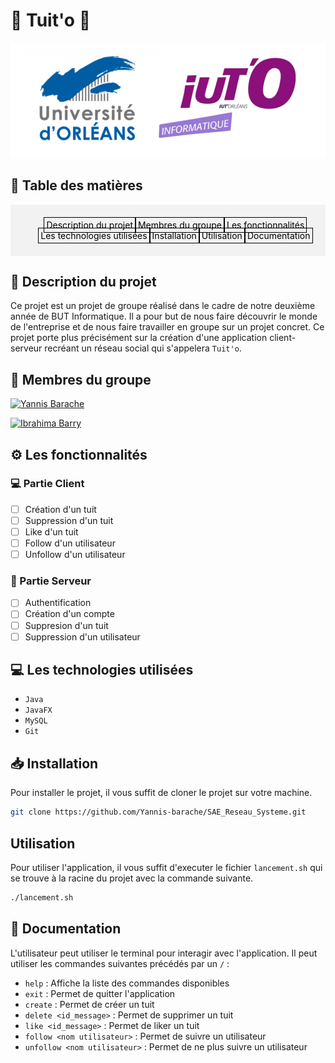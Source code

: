 # :incoming_envelope: Tuit'o :incoming_envelope:

<!-- ![GitHub last commit](https://img.shields.io/github/last-commit/Yannis-barache/SAE_Reseau_Systeme?style=for-the-badge)

![GitHub repo size](https://img.shields.io/github/repo-size/Yannis-barache/TUITO?style=for-the-badge) -->

![Logo de l'université et logo de l'IUT'O informatique](./img/Logo.png)

## 📝 Table des matières
<style>
.table {
    background-color: #f2f2f2;
    padding: 10px;
    display: flex;
    justify-content: center;
    align-items: center;

}

.table ul {
    display: flex;
    flex-direction: row;
    flex-wrap: wrap;

    justify-content: center;
    align-items: center;
}

.table ul li {
    list-style-type: none;
}

.table ul li a {
    text-decoration: none;
    color: #000000;
    border: 1px solid #000000;
    padding: 3px;
}

.table ul li a:hover {
    color: #666;
}
</style>


<nav class=table>
    <ul>
        <li><a href="#description">Description du projet</a></li>
        <li><a href="#membres">Membres du groupe</a></li>
        <li><a href="#fonctionnalites">Les fonctionnalités</a></li>
        <li><a href="#technologies">Les technologies utilisées</a></li>
        <li><a href="#installation">Installation</a></li>
        <li><a href="#utilisation">Utilisation</a></li>
        <li><a href="#documentation">Documentation</a></li>
    </ul>
</nav>

## :page_facing_up: Description du projet <a name = "description"></a>

Ce projet est un projet de groupe réalisé dans le cadre de notre deuxième année de BUT Informatique. Il a pour but de nous faire découvrir le monde de l'entreprise et de nous faire travailler en groupe sur un projet concret. Ce projet porte plus précisément sur la création d'une application client-serveur recréant un réseau social qui s'appelera `Tuit'o`.

## :busts_in_silhouette: Membres du groupe <a name = "membres"></a>

[![Yannis Barache](https://img.shields.io/badge/Yannis%20Barache-000000?style=for-the-badge&logo=github&logoColor=white)](https://github.com/Yannis-barache)



[![Ibrahima Barry](https://img.shields.io/badge/Ibrahima%20Barry-000000?style=for-the-badge&logo=github&logoColor=white)](https://github.com/ibarry25)


## :gear: Les fonctionnalités <a name = "fonctionnalites"></a>

### :computer: Partie Client

- [ ] Création d'un tuit
- [ ] Suppression d'un tuit
- [ ] Like d'un tuit
- [ ] Follow d'un utilisateur
- [ ] Unfollow d'un utilisateur

### :floppy_disk: Partie Serveur

- [ ] Authentification
- [ ] Création d'un compte
- [ ] Suppresion d'un tuit
- [ ] Suppression d'un utilisateur

## :computer: Les technologies utilisées <a name = "technologies"></a>
- `Java`
- `JavaFX`
- `MySQL`
- `Git`

## :inbox_tray: Installation <a name = "installation"></a>

Pour installer le projet, il vous suffit de cloner le projet sur votre machine.

```bash
git clone https://github.com/Yannis-barache/SAE_Reseau_Systeme.git

```

##  Utilisation <a name = "utilisation"></a>

Pour utiliser l'application, il vous suffit d'executer le fichier `lancement.sh` qui se trouve à la racine du projet avec la commande suivante.

```bash
./lancement.sh
```

## :page_with_curl: Documentation <a name = "documentation"></a>

L'utilisateur peut utiliser le terminal pour interagir avec l'application. Il peut utiliser les commandes suivantes précédés par un `/` :

- `help` : Affiche la liste des commandes disponibles
- `exit` : Permet de quitter l'application
- `create` : Permet de créer un tuit
- `delete <id_message>` : Permet de supprimer un tuit
- `like <id_message>` : Permet de liker un tuit
- `follow <nom utilisateur>` : Permet de suivre un utilisateur
- `unfollow <nom utilisateur>` : Permet de ne plus suivre un utilisateur
